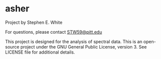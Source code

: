 # asher

Project by Stephen E. White

For questions, please contact STW59@pitt.edu

This project is designed for the analysis of spectral data. This is an open-source project under the GNU General Public 
License, version 3. See LICENSE file for additional details.  